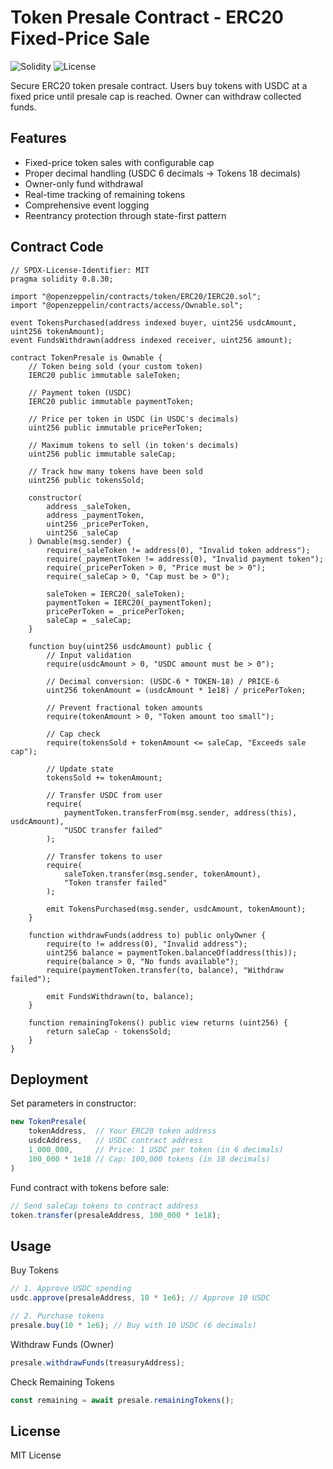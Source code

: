 # Token Presale Contract - ERC20 Fixed-Price Sale

![Solidity](https://img.shields.io/badge/Solidity-0.8.30-blue.svg)
![License](https://img.shields.io/badge/License-MIT-green.svg)

Secure ERC20 token presale contract. Users buy tokens with USDC at a fixed price until presale cap is reached. Owner can withdraw collected funds.

## Features
- Fixed-price token sales with configurable cap
- Proper decimal handling (USDC 6 decimals → Tokens 18 decimals)
- Owner-only fund withdrawal
- Real-time tracking of remaining tokens
- Comprehensive event logging
- Reentrancy protection through state-first pattern

## Contract Code
```solidity
// SPDX-License-Identifier: MIT
pragma solidity 0.8.30;

import "@openzeppelin/contracts/token/ERC20/IERC20.sol";
import "@openzeppelin/contracts/access/Ownable.sol";

event TokensPurchased(address indexed buyer, uint256 usdcAmount, uint256 tokenAmount);
event FundsWithdrawn(address indexed receiver, uint256 amount);

contract TokenPresale is Ownable {
    // Token being sold (your custom token)
    IERC20 public immutable saleToken;

    // Payment token (USDC)
    IERC20 public immutable paymentToken;

    // Price per token in USDC (in USDC's decimals)
    uint256 public immutable pricePerToken;

    // Maximum tokens to sell (in token's decimals)
    uint256 public immutable saleCap;

    // Track how many tokens have been sold
    uint256 public tokensSold;

    constructor(
        address _saleToken,
        address _paymentToken,
        uint256 _pricePerToken,
        uint256 _saleCap
    ) Ownable(msg.sender) {
        require(_saleToken != address(0), "Invalid token address");
        require(_paymentToken != address(0), "Invalid payment token");
        require(_pricePerToken > 0, "Price must be > 0");
        require(_saleCap > 0, "Cap must be > 0");

        saleToken = IERC20(_saleToken);
        paymentToken = IERC20(_paymentToken);
        pricePerToken = _pricePerToken;
        saleCap = _saleCap;
    }

    function buy(uint256 usdcAmount) public {
        // Input validation
        require(usdcAmount > 0, "USDC amount must be > 0");

        // Decimal conversion: (USDC-6 * TOKEN-18) / PRICE-6
        uint256 tokenAmount = (usdcAmount * 1e18) / pricePerToken;

        // Prevent fractional token amounts
        require(tokenAmount > 0, "Token amount too small");

        // Cap check
        require(tokensSold + tokenAmount <= saleCap, "Exceeds sale cap");

        // Update state
        tokensSold += tokenAmount;

        // Transfer USDC from user
        require(
            paymentToken.transferFrom(msg.sender, address(this), usdcAmount),
            "USDC transfer failed"
        );

        // Transfer tokens to user
        require(
            saleToken.transfer(msg.sender, tokenAmount),
            "Token transfer failed"
        );

        emit TokensPurchased(msg.sender, usdcAmount, tokenAmount);
    }

    function withdrawFunds(address to) public onlyOwner {
        require(to != address(0), "Invalid address");
        uint256 balance = paymentToken.balanceOf(address(this));
        require(balance > 0, "No funds available");
        require(paymentToken.transfer(to, balance), "Withdraw failed");

        emit FundsWithdrawn(to, balance);
    }

    function remainingTokens() public view returns (uint256) {
        return saleCap - tokensSold;
    }
}
```
## Deployment
Set parameters in constructor:

```javascript
new TokenPresale(
    tokenAddress,  // Your ERC20 token address
    usdcAddress,   // USDC contract address
    1_000_000,     // Price: 1 USDC per token (in 6 decimals)
    100_000 * 1e18 // Cap: 100,000 tokens (in 18 decimals)
)
```
Fund contract with tokens before sale:

```javascript
// Send saleCap tokens to contract address
token.transfer(presaleAddress, 100_000 * 1e18);
```
## Usage
Buy Tokens
```javascript
// 1. Approve USDC spending
usdc.approve(presaleAddress, 10 * 1e6); // Approve 10 USDC

// 2. Purchase tokens
presale.buy(10 * 1e6); // Buy with 10 USDC (6 decimals)
```
Withdraw Funds (Owner)
```javascript
presale.withdrawFunds(treasuryAddress);
```
Check Remaining Tokens
```javascript
const remaining = await presale.remainingTokens();
```
## License
MIT License
